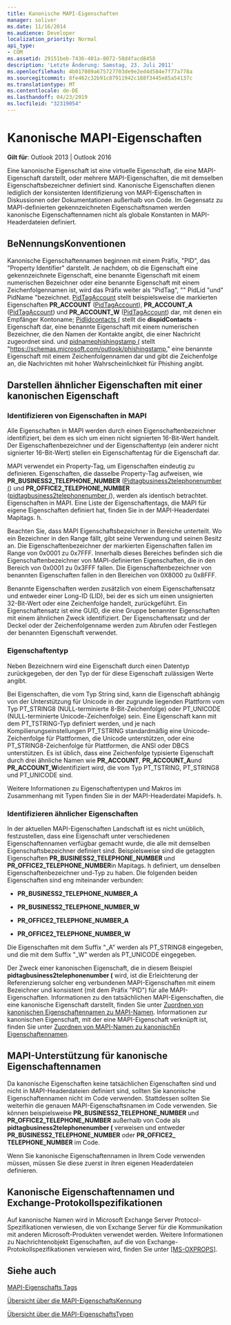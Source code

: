```yaml
---
title: Kanonische MAPI-Eigenschaften
manager: soliver
ms.date: 11/16/2014
ms.audience: Developer
localization_priority: Normal
api_type:
- COM
ms.assetid: 29151beb-7436-401a-8072-58d4facd8458
description: 'Letzte Änderung: Samstag, 23. Juli 2011'
ms.openlocfilehash: 4b017089a675727703de9e2ed4d584e7f77a778a
ms.sourcegitcommit: 8fe462c32b91c87911942c188f3445e85a54137c
ms.translationtype: MT
ms.contentlocale: de-DE
ms.lasthandoff: 04/23/2019
ms.locfileid: "32319054"
---
```

# <a name="mapi-canonical-properties"></a>Kanonische MAPI-Eigenschaften

  
  
**Gilt für**: Outlook 2013 | Outlook 2016 
  
Eine kanonische Eigenschaft ist eine virtuelle Eigenschaft, die eine MAPI-Eigenschaft darstellt, oder mehrere MAPI-Eigenschaften, die mit demselben Eigenschaftsbezeichner definiert sind. Kanonische Eigenschaften dienen lediglich der konsistenten Identifizierung von MAPI-Eigenschaften in Diskussionen oder Dokumentationen außerhalb von Code. Im Gegensatz zu MAPI-definierten gekennzeichneten Eigenschaftsnamen werden kanonische Eigenschaftennamen nicht als globale Konstanten in MAPI-Headerdateien definiert.
  
## <a name="naming-conventions"></a>BeNennungsKonventionen

Kanonische Eigenschaftennamen beginnen mit einem Präfix, "PID", das "Property Identifier" darstellt. Je nachdem, ob die Eigenschaft eine gekennzeichnete Eigenschaft, eine benannte Eigenschaft mit einem numerischen Bezeichner oder eine benannte Eigenschaft mit einem Zeichenfolgennamen ist, wird das Präfix weiter als "PidTag", "" PidLid "und" PidName "bezeichnet. [PidTagAccount](pidtagaccount-canonical-property.md) stellt beispielsweise die markierten Eigenschaften **PR_ACCOUNT** ([PidTagAccount](pidtagaccount-canonical-property.md)), **PR_ACCOUNT_A** ([PidTagAccount](pidtagaccount-canonical-property.md)) und **PR_ACCOUNT_W** ([PidTagAccount](pidtagaccount-canonical-property.md)) dar, mit denen ein Empfänger Kontoname; [Pidlidcontacts (](pidlidcontacts-canonical-property.md) stellt die **dispidContacts** -Eigenschaft dar, eine benannte Eigenschaft mit einem numerischen Bezeichner, die den Namen der Kontakte angibt, die einer Nachricht zugeordnet sind. und [pidnamephishingstamp (](pidnamephishingstamp-canonical-property.md) stellt "https://schemas.microsoft.com/outlook/phishingstamp," eine benannte Eigenschaft mit einem Zeichenfolgennamen dar und gibt die Zeichenfolge an, die Nachrichten mit hoher Wahrscheinlichkeit für Phishing angibt. 
  
## <a name="representing-similar-properties-using-one-canonical-property"></a>Darstellen ähnlicher Eigenschaften mit einer kanonischen Eigenschaft

### <a name="identifying-properties-in-mapi"></a>Identifizieren von Eigenschaften in MAPI

Alle Eigenschaften in MAPI werden durch einen Eigenschaftenbezeichner identifiziert, bei dem es sich um einen nicht signierten 16-Bit-Wert handelt. Der Eigenschaftenbezeichner und der Eigenschaftentyp (ein anderer nicht signierter 16-Bit-Wert) stellen ein Eigenschaftentag für die Eigenschaft dar. 
  
MAPI verwendet ein Property-Tag, um Eigenschaften eindeutig zu definieren. Eigenschaften, die dasselbe Property-Tag aufweisen, wie **PR_BUSINESS2_TELEPHONE_NUMBER** ([Pidtagbusiness2telephonenumber (](pidtagbusiness2telephonenumber-canonical-property.md)) und **PR_OFFICE2_TELEPHONE_NUMBER** ([pidtagbusiness2telephonenumber (](pidtagbusiness2telephonenumber-canonical-property.md)), werden als identisch betrachtet. Eigenschaften in MAPI. Eine Liste der Eigenschaftentags, die MAPI für eigene Eigenschaften definiert hat, finden Sie in der MAPI-Headerdatei Mapitags. h.
  
Beachten Sie, dass MAPI Eigenschaftsbezeichner in Bereiche unterteilt. Wo ein Bezeichner in den Range fällt, gibt seine Verwendung und seinen Besitz an. Die Eigenschaftenbezeichner der markierten Eigenschaften fallen im Range von 0x0001 zu 0x7FFF. Innerhalb dieses Bereiches befinden sich die Eigenschaftenbezeichner von MAPI-definierten Eigenschaften, die in den Bereich von 0x0001 zu 0x3FFF fallen. Die Eigenschaftenbezeichner von benannten Eigenschaften fallen in den Bereichen von 0X8000 zu 0x8FFF. 
  
Benannte Eigenschaften werden zusätzlich von einem Eigenschaftensatz und entweder einer Long-ID (LID), bei der es sich um einen unsignierten 32-Bit-Wert oder eine Zeichenfolge handelt, zurückgeführt. Ein Eigenschaftensatz ist eine GUID, die eine Gruppe benannter Eigenschaften mit einem ähnlichen Zweck identifiziert. Der Eigenschaftensatz und der Deckel oder der Zeichenfolgenname werden zum Abrufen oder Festlegen der benannten Eigenschaft verwendet.
  
### <a name="property-type"></a>Eigenschaftentyp

Neben Bezeichnern wird eine Eigenschaft durch einen Datentyp zurückgegeben, der den Typ der für diese Eigenschaft zulässigen Werte angibt.
  
Bei Eigenschaften, die vom Typ String sind, kann die Eigenschaft abhängig von der Unterstützung für Unicode in der zugrunde liegenden Plattform vom Typ PT_STRING8 (NULL-terminierte 8-Bit-Zeichenfolge) oder PT_UNICODE (NULL-terminierte Unicode-Zeichenfolge) sein. Eine Eigenschaft kann mit dem PT_TSTRING-Typ definiert werden, und je nach Kompilierungseinstellungen PT_TSTRING standardmäßig eine Unicode-Zeichenfolge für Plattformen, die Unicode unterstützen, oder eine PT_STRING8-Zeichenfolge für Plattformen, die ANSI oder DBCS unterstützen. Es ist üblich, dass eine Zeichenfolge typisierte Eigenschaft durch drei ähnliche Namen wie **PR_ACCOUNT**, **PR_ACCOUNT_A**und **PR_ACCOUNT_W**identifiziert wird, die vom Typ PT_TSTRING, PT_STRING8 und PT_UNICODE sind.
  
Weitere Informationen zu Eigenschaftentypen und Makros im Zusammenhang mit Typen finden Sie in der MAPI-Headerdatei Mapidefs. h.
  
### <a name="identifying-similar-properties"></a>Identifizieren ähnlicher Eigenschaften

In der aktuellen MAPI-Eigenschaften Landschaft ist es nicht unüblich, festzustellen, dass eine Eigenschaft unter verschiedenen Eigenschaftennamen verfügbar gemacht wurde, die alle mit demselben Eigenschaftsbezeichner definiert sind. Beispielsweise sind die getaggten Eigenschaften **PR_BUSINESS2_TELEPHONE_NUMBER** und **PR_OFFICE2_TELEPHONE_NUMBER**in Mapitags. h definiert, um denselben Eigenschaftenbezeichner und-Typ zu haben. Die folgenden beiden Eigenschaften sind eng miteinander verbunden:
  
- **PR_BUSINESS2_TELEPHONE_NUMBER_A**
    
- **PR_BUSINESS2_TELEPHONE_NUMBER_W**
    
- **PR_OFFICE2_TELEPHONE_NUMBER_A**
    
- **PR_OFFICE2_TELEPHONE_NUMBER_W**
    
Die Eigenschaften mit dem Suffix "_A" werden als PT_STRING8 eingegeben, und die mit dem Suffix "_W" werden als PT_UNICODE eingegeben.
  
Der Zweck einer kanonischen Eigenschaft, die in diesem Beispiel **pidtagbusiness2telephonenumber (** wird, ist die Erleichterung der Referenzierung solcher eng verbundenen MAPI-Eigenschaften mit einem Bezeichner und konsistent (mit dem Präfix "PID") für alle MAPI- Eigenschaften. Informationen zu den tatsächlichen MAPI-Eigenschaften, die eine kanonische Eigenschaft darstellt, finden Sie unter [Zuordnen von kanonischen Eigenschaftennamen zu MAPI-Namen](mapping-canonical-property-names-to-mapi-names.md). Informationen zur kanonischen Eigenschaft, mit der eine MAPI-Eigenschaft verknüpft ist, finden Sie unter [Zuordnen von MAPI-Namen zu kanonischEn Eigenschaftennamen](mapping-mapi-names-to-canonical-property-names.md).
  
## <a name="mapi-support-of-canonical-property-names"></a>MAPI-Unterstützung für kanonische Eigenschaftennamen

Da kanonische Eigenschaften keine tatsächlichen Eigenschaften sind und nicht in MAPI-Headerdateien definiert sind, sollten Sie kanonische Eigenschaftennamen nicht im Code verwenden. Stattdessen sollten Sie weiterhin die genauen MAPI-Eigenschaftsnamen im Code verwenden. Sie können beispielsweise **PR_BUSINESS2_TELEPHONE_NUMBER** und **PR_OFFICE2_TELEPHONE_NUMBER** außerhalb von Code als **pidtagbusiness2telephonenumber (** verweisen und entweder **PR_BUSINESS2_TELEPHONE_NUMBER** oder **PR_OFFICE2_ TELEPHONE_NUMBER** im Code. 
  
Wenn Sie kanonische Eigenschaftennamen in Ihrem Code verwenden müssen, müssen Sie diese zuerst in ihren eigenen Headerdateien definieren.
  
## <a name="canonical-property-names-and-exchange-protocol-specifications"></a>Kanonische Eigenschaftennamen und Exchange-Protokollspezifikationen

Auf kanonische Namen wird in Microsoft Exchange Server Protocol-Spezifikationen verwiesen, die von Exchange Server für die Kommunikation mit anderen Microsoft-Produkten verwendet werden. Weitere Informationen zu Nachrichtenobjekt Eigenschaften, auf die von Exchange-Protokollspezifikationen verwiesen wird, finden Sie unter [[MS-OXPROPS]](https://msdn.microsoft.com/library/f6ab1613-aefe-447d-a49c-18217230b148%28Office.15%29.aspx).
  
## <a name="see-also"></a>Siehe auch



[MAPI-Eigenschafts Tags](mapi-property-tags.md)
  
[Übersicht über die MAPI-EigenschaftsKennung](mapi-property-identifier-overview.md)
  
[Übersicht über die MAPI-EigenschaftsTypen](mapi-property-type-overview.md)

